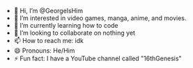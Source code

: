 - 👋 Hi, I’m @GeorgeIsHim
- 👀 I’m interested in video games, manga, anime, and movies.
- 🌱 I’m currently learning how to code
- 💞️ I’m looking to collaborate on nothing yet
- 📫 How to reach me: idk
- 😄 Pronouns: He/Him
- ⚡ Fun fact: I have a YouTube channel called "16thGenesis"

<!---
GeorgeIsHim/GeorgeIsHim is a ✨ special ✨ repository because its `README.md` (this file) appears on your GitHub profile.
You can click the Preview link to take a look at your changes.
--->
